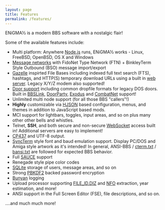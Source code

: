 ```yaml
---
layout: page
title: Features
permalink: /features/
---
```

ENiGMA½ is a modern BBS software with a nostalgic flair!


Some of the available features include:

 * Multi platform: Anywhere [Node.js](https://nodejs.org/) runs, ENiGMA½ works - Linux, FreeBSD, OpenBSD, OS X and Windows
 * [Message networks](docs/msg_networks.md) with FidoNet Type Network (FTN) + BinkleyTerm Style Outbound (BSO) 
 message import/export
 * [Gazelle](https://github.com/WhatCD/Gazelle) inspirted File Bases including indexed full text search (FTS), 
 hashtags, and HTTP(S) temporary download URLs using a built in [web server](docs/web_server.md). Legacy X/Y/Z modem 
 also supported!
 * [Door support](docs/doors.md) including common dropfile formats for legacy DOS doors. Built in 
  [BBSLink](http://bbslink.net/), [DoorParty](http://forums.throwbackbbs.com/), 
  [Exodus](https://oddnetwork.org/exodus/) and [CombatNet](http://combatnet.us/) support!
 * Unlimited multi node support (for all those BBS "callers"!)
 * **Highly** customizable via [HJSON](http://hjson.org/) based configuration, menus, and themes in addition to 
 JavaScript based mods.
 * MCI support for lightbars, toggles, input areas, and so on plus many other other bells and whistles.
 * Telnet, **SSH**, and both secure and non-secure [WebSocket](https://en.wikipedia.org/wiki/WebSocket) access 
 built in! Additional servers are easy to implement!
 * [CP437](http://www.ascii-codes.com/) and UTF-8 output.
 * [SyncTerm](http://syncterm.bbsdev.net/) style font and baud emulation support. Display PC/DOS and Amiga style 
 artwork as it's intended! In general, ANSI-BBS / [cterm.txt](http://cvs.synchro.net/cgi-bin/viewcvs.cgi/*checkout*/src/conio/cterm.txt?content-type=text%2Fplain&revision=HEAD) / [bansi.txt](http://www.bbsdocumentary.com/library/PROGRAMS/GRAPHICS/ANSI/bansi.txt) are followed for expected BBS behavior.
 * Full [SAUCE](http://www.acid.org/info/sauce/sauce.htm) support
 * Renegade style pipe color codes
 * [SQLite](http://sqlite.org/) storage of users, message areas, and so on
 * Strong [PBKDF2](https://en.wikipedia.org/wiki/PBKDF2) backed password encryption
 * [Bunyan](https://github.com/trentm/node-bunyan) logging
 * Upload processor supporting [FILE_ID.DIZ](https://en.wikipedia.org/wiki/FILE_ID.DIZ) and 
 [NFO](https://en.wikipedia.org/wiki/.nfo) extraction, year estimation, and more!
 * ANSI support in the Full Screen Editor (FSE), file descriptions, and so on.
 
 ....and much much more!